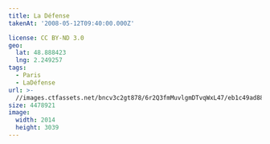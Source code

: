 ```yaml
---
title: La Défense
takenAt: '2008-05-12T09:40:00.000Z'

license: CC BY-ND 3.0
geo:
  lat: 48.888423
  lng: 2.249257
tags:
  - Paris
  - LaDéfense
url: >-
  //images.ctfassets.net/bncv3c2gt878/6r2Q3fmMuvlgmDTvqWxL47/eb1c49ad888e29d237b7a69e085e62dd/la-dfense_4343153659_o
size: 4478921
image:
  width: 2014
  height: 3039
---
```

